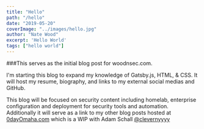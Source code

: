 ```yaml
---
title: "Hello"
path: "/hello"
date: "2019-05-20"
coverImage: "../images/hello.jpg"
author: "Nate Wood"
excerpt: 'Hello World' 
tags: ["hello world"]
---
```

###This serves as the initial blog post for woodnsec.com.  

I'm starting this blog to expand my knowledge of Gatsby.js, HTML, & CSS. It will host my resume, biography, and links to my external social medias and GitHub.  

This blog will be focused on security content including homelab, enterprise configuration and deployment for security tools and automation. Additionally it will serve as a link to my other blog posts hosted at [0dayOmaha.com](https://0dayomaha.com) which is a WIP with Adam Schall [@clevernyyyy](https://twitter.com/clevernyyyy)
